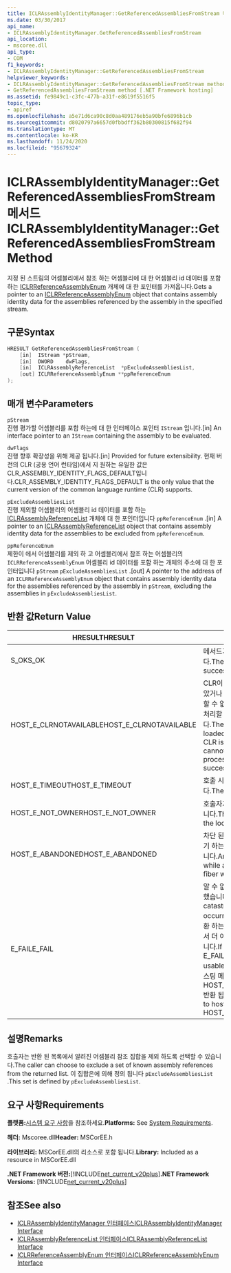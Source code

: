 ```yaml
---
title: ICLRAssemblyIdentityManager::GetReferencedAssembliesFromStream 메서드
ms.date: 03/30/2017
api_name:
- ICLRAssemblyIdentityManager.GetReferencedAssembliesFromStream
api_location:
- mscoree.dll
api_type:
- COM
f1_keywords:
- ICLRAssemblyIdentityManager::GetReferencedAssembliesFromStream
helpviewer_keywords:
- ICLRAssemblyIdentityManager::GetReferencedAssembliesFromStream method [.NET Framework hosting]
- GetReferencedAssembliesFromStream method [.NET Framework hosting]
ms.assetid: fe9849c1-c3fc-477b-a31f-e8619f5516f5
topic_type:
- apiref
ms.openlocfilehash: a5e71d6ca90c8d0aa489176eb5a90bfe6896b1cb
ms.sourcegitcommit: d8020797a6657d0fbbdff362b80300815f682f94
ms.translationtype: MT
ms.contentlocale: ko-KR
ms.lasthandoff: 11/24/2020
ms.locfileid: "95679324"
---
```

# <a name="iclrassemblyidentitymanagergetreferencedassembliesfromstream-method"></a><span data-ttu-id="40baa-102">ICLRAssemblyIdentityManager::GetReferencedAssembliesFromStream 메서드</span><span class="sxs-lookup"><span data-stu-id="40baa-102">ICLRAssemblyIdentityManager::GetReferencedAssembliesFromStream Method</span></span>

<span data-ttu-id="40baa-103">지정 된 스트림의 어셈블리에서 참조 하는 어셈블리에 대 한 어셈블리 id 데이터를 포함 하는 [ICLRReferenceAssemblyEnum](iclrreferenceassemblyenum-interface.md) 개체에 대 한 포인터를 가져옵니다.</span><span class="sxs-lookup"><span data-stu-id="40baa-103">Gets a pointer to an [ICLRReferenceAssemblyEnum](iclrreferenceassemblyenum-interface.md) object that contains assembly identity data for the assemblies referenced by the assembly in the specified stream.</span></span>  
  
## <a name="syntax"></a><span data-ttu-id="40baa-104">구문</span><span class="sxs-lookup"><span data-stu-id="40baa-104">Syntax</span></span>  
  
```cpp  
HRESULT GetReferencedAssembliesFromStream (  
    [in]  IStream *pStream,  
    [in]  DWORD    dwFlags,  
    [in]  ICLRAssemblyReferenceList  *pExcludeAssembliesList,  
    [out] ICLRReferenceAssemblyEnum **ppReferenceEnum  
);  
```  
  
## <a name="parameters"></a><span data-ttu-id="40baa-105">매개 변수</span><span class="sxs-lookup"><span data-stu-id="40baa-105">Parameters</span></span>  

 `pStream`  
 <span data-ttu-id="40baa-106">진행 평가할 어셈블리를 포함 하는에 대 한 인터페이스 포인터 `IStream` 입니다.</span><span class="sxs-lookup"><span data-stu-id="40baa-106">[in] An interface pointer to an `IStream` containing the assembly to be evaluated.</span></span>  
  
 `dwFlags`  
 <span data-ttu-id="40baa-107">진행 향후 확장성을 위해 제공 됩니다.</span><span class="sxs-lookup"><span data-stu-id="40baa-107">[in] Provided for future extensibility.</span></span> <span data-ttu-id="40baa-108">현재 버전의 CLR (공용 언어 런타임)에서 지 원하는 유일한 값은 CLR_ASSEMBLY_IDENTITY_FLAGS_DEFAULT입니다.</span><span class="sxs-lookup"><span data-stu-id="40baa-108">CLR_ASSEMBLY_IDENTITY_FLAGS_DEFAULT is the only value that the current version of the common language runtime (CLR) supports.</span></span>  
  
 `pExcludeAssembliesList`  
 <span data-ttu-id="40baa-109">진행 제외할 어셈블리의 어셈블리 id 데이터를 포함 하는 [ICLRAssemblyReferenceList](iclrassemblyreferencelist-interface.md) 개체에 대 한 포인터입니다 `ppReferenceEnum` .</span><span class="sxs-lookup"><span data-stu-id="40baa-109">[in] A pointer to an [ICLRAssemblyReferenceList](iclrassemblyreferencelist-interface.md) object that contains assembly identity data for the assemblies to be excluded from `ppReferenceEnum`.</span></span>  
  
 `ppReferenceEnum`  
 <span data-ttu-id="40baa-110">제한이 에서 어셈블리를 제외 하 고 어셈블리에서 참조 하는 어셈블리의 `ICLRReferenceAssemblyEnum` 어셈블리 id 데이터를 포함 하는 개체의 주소에 대 한 포인터입니다 `pStream` `pExcludeAssembliesList` .</span><span class="sxs-lookup"><span data-stu-id="40baa-110">[out] A pointer to the address of an `ICLRReferenceAssemblyEnum` object that contains assembly identity data for the assemblies referenced by the assembly in `pStream`, excluding the assemblies in `pExcludeAssembliesList`.</span></span>  
  
## <a name="return-value"></a><span data-ttu-id="40baa-111">반환 값</span><span class="sxs-lookup"><span data-stu-id="40baa-111">Return Value</span></span>  
  
|<span data-ttu-id="40baa-112">HRESULT</span><span class="sxs-lookup"><span data-stu-id="40baa-112">HRESULT</span></span>|<span data-ttu-id="40baa-113">설명</span><span class="sxs-lookup"><span data-stu-id="40baa-113">Description</span></span>|  
|-------------|-----------------|  
|<span data-ttu-id="40baa-114">S_OK</span><span class="sxs-lookup"><span data-stu-id="40baa-114">S_OK</span></span>|<span data-ttu-id="40baa-115">메서드가 성공적으로 반환했습니다.</span><span class="sxs-lookup"><span data-stu-id="40baa-115">The method returned successfully.</span></span>|  
|<span data-ttu-id="40baa-116">HOST_E_CLRNOTAVAILABLE</span><span class="sxs-lookup"><span data-stu-id="40baa-116">HOST_E_CLRNOTAVAILABLE</span></span>|<span data-ttu-id="40baa-117">CLR이 프로세스에 로드 되지 않았거나 CLR이 관리 코드를 실행할 수 없거나 호출을 성공적으로 처리할 수 없는 상태에 있습니다.</span><span class="sxs-lookup"><span data-stu-id="40baa-117">The CLR has not been loaded into a process, or the CLR is in a state in which it cannot run managed code or process the call successfully.</span></span>|  
|<span data-ttu-id="40baa-118">HOST_E_TIMEOUT</span><span class="sxs-lookup"><span data-stu-id="40baa-118">HOST_E_TIMEOUT</span></span>|<span data-ttu-id="40baa-119">호출 시간이 초과 되었습니다.</span><span class="sxs-lookup"><span data-stu-id="40baa-119">The call timed out.</span></span>|  
|<span data-ttu-id="40baa-120">HOST_E_NOT_OWNER</span><span class="sxs-lookup"><span data-stu-id="40baa-120">HOST_E_NOT_OWNER</span></span>|<span data-ttu-id="40baa-121">호출자가 잠금을 소유 하지 않습니다.</span><span class="sxs-lookup"><span data-stu-id="40baa-121">The caller does not own the lock.</span></span>|  
|<span data-ttu-id="40baa-122">HOST_E_ABANDONED</span><span class="sxs-lookup"><span data-stu-id="40baa-122">HOST_E_ABANDONED</span></span>|<span data-ttu-id="40baa-123">차단 된 스레드나 파이버에서 대기 하는 동안 이벤트를 취소 했습니다.</span><span class="sxs-lookup"><span data-stu-id="40baa-123">An event was canceled while a blocked thread or fiber was waiting on it.</span></span>|  
|<span data-ttu-id="40baa-124">E_FAIL</span><span class="sxs-lookup"><span data-stu-id="40baa-124">E_FAIL</span></span>|<span data-ttu-id="40baa-125">알 수 없는 치명적인 오류가 발생 했습니다.</span><span class="sxs-lookup"><span data-stu-id="40baa-125">An unknown catastrophic failure occurred.</span></span> <span data-ttu-id="40baa-126">메서드가 E_FAIL 반환 하는 경우 해당 프로세스 내에서 더 이상 CLR을 사용할 수 없습니다.</span><span class="sxs-lookup"><span data-stu-id="40baa-126">If a method returns E_FAIL, the CLR is no longer usable within the process.</span></span> <span data-ttu-id="40baa-127">호스팅 메서드를 이후에 호출 하면 HOST_E_CLRNOTAVAILABLE 반환 됩니다.</span><span class="sxs-lookup"><span data-stu-id="40baa-127">Subsequent calls to hosting methods return HOST_E_CLRNOTAVAILABLE.</span></span>|  
  
## <a name="remarks"></a><span data-ttu-id="40baa-128">설명</span><span class="sxs-lookup"><span data-stu-id="40baa-128">Remarks</span></span>  

 <span data-ttu-id="40baa-129">호출자는 반환 된 목록에서 알려진 어셈블리 참조 집합을 제외 하도록 선택할 수 있습니다.</span><span class="sxs-lookup"><span data-stu-id="40baa-129">The caller can choose to exclude a set of known assembly references from the returned list.</span></span> <span data-ttu-id="40baa-130">이 집합은에 의해 정의 됩니다 `pExcludeAssembliesList` .</span><span class="sxs-lookup"><span data-stu-id="40baa-130">This set is defined by `pExcludeAssembliesList`.</span></span>  
  
## <a name="requirements"></a><span data-ttu-id="40baa-131">요구 사항</span><span class="sxs-lookup"><span data-stu-id="40baa-131">Requirements</span></span>  

 <span data-ttu-id="40baa-132">**플랫폼:**[시스템 요구 사항](../../get-started/system-requirements.md)을 참조하세요.</span><span class="sxs-lookup"><span data-stu-id="40baa-132">**Platforms:** See [System Requirements](../../get-started/system-requirements.md).</span></span>  
  
 <span data-ttu-id="40baa-133">**헤더:** Mscoree.dll</span><span class="sxs-lookup"><span data-stu-id="40baa-133">**Header:** MSCorEE.h</span></span>  
  
 <span data-ttu-id="40baa-134">**라이브러리:** MSCorEE.dll의 리소스로 포함 됩니다.</span><span class="sxs-lookup"><span data-stu-id="40baa-134">**Library:** Included as a resource in MSCorEE.dll</span></span>  
  
 <span data-ttu-id="40baa-135">**.NET Framework 버전:**[!INCLUDE[net_current_v20plus](../../../../includes/net-current-v20plus-md.md)]</span><span class="sxs-lookup"><span data-stu-id="40baa-135">**.NET Framework Versions:** [!INCLUDE[net_current_v20plus](../../../../includes/net-current-v20plus-md.md)]</span></span>  
  
## <a name="see-also"></a><span data-ttu-id="40baa-136">참조</span><span class="sxs-lookup"><span data-stu-id="40baa-136">See also</span></span>

- [<span data-ttu-id="40baa-137">ICLRAssemblyIdentityManager 인터페이스</span><span class="sxs-lookup"><span data-stu-id="40baa-137">ICLRAssemblyIdentityManager Interface</span></span>](iclrassemblyidentitymanager-interface.md)
- [<span data-ttu-id="40baa-138">ICLRAssemblyReferenceList 인터페이스</span><span class="sxs-lookup"><span data-stu-id="40baa-138">ICLRAssemblyReferenceList Interface</span></span>](iclrassemblyreferencelist-interface.md)
- [<span data-ttu-id="40baa-139">ICLRReferenceAssemblyEnum 인터페이스</span><span class="sxs-lookup"><span data-stu-id="40baa-139">ICLRReferenceAssemblyEnum Interface</span></span>](iclrreferenceassemblyenum-interface.md)

